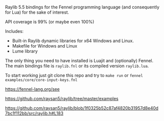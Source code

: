 Raylib 5.5 bindings for the Fennel programming language (and consequently for Lua) for the sake of interest.

API coverage is 99% (or maybe even 100%)

Includes:
- Built-in Raylib dynamic libraries for x64 Windows and Linux.
- Makefile for Windows and Linux
- Lume library


The only thing you need to have installed is Luajit and (optionally) Fennel. The main bindings file is `raylib.fnl` or its compiled version `raylib.lua`.


To start working just git clone this repo and try to `make run` or `fennel examples/core/core-input-keys.fnl`


https://fennel-lang.org/see


https://github.com/raysan5/raylib/tree/master/examples


https://github.com/raysan5/raylib/blob/1f0325b52c87af4820b31957d8e40d7bc1f112bb/src/raylib.h#L183
